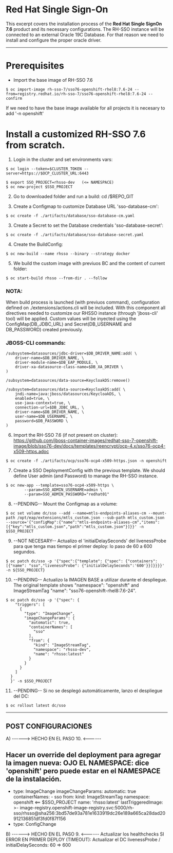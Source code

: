 # Red Hat Single Sign-On

This excerpt covers the installation process of the **Red Hat Single SignOn 7.6** product and its necessary configurations.
The RH-SSO instance will be connected to an external Oracle 19C Database. For that reason we need to install and configure the proper oracle driver.


--------------------------------------
# Prerequisites

- Import the base image of RH-SSO 7.6
```
$ oc import-image rh-sso-7/sso76-openshift-rhel8:7.6-24 --from=registry.redhat.io/rh-sso-7/sso76-openshift-rhel8:7.6-24 --confirm
```

If we need to have the base image available for all projects it is necesary to add '-n openshift'


# Install a customized RH-SSO 7.6 from scratch.

1) Login in the cluster and set environments vars:

```
$ oc login --token=$CLUSTER_TOKEN --server=https://$OCP_CLUSTER_URL:6443
```
```
$ export SSO_PROJECT=rhsso-dev   (<= NAMESPACE)
$ oc new-project $SSO_PROJECT
```

2) Go to downloaded folder and run a build:
cd /$REPO_GIT

3) Create a Configmap to customize Database URL 'sso-database-cm':
```
$ oc create -f ./artifacts/database/sso-database-cm.yaml
```

3) Create a Secret to set the Database credentials 'sso-database-secret':
```
$ oc create -f ./artifacts/database/sso-database-secret.yaml
```

4) Create the BuildConfig:
```
$ oc new-build --name rhsso --binary --strategy docker
```

5) We build the custom image with previuos BC and the content of current folder:
```
$ oc start-build rhsso --from-dir . --follow
```

### NOTA: 
When build process is launched (with previuos command), configuration defined on ./extensions/actions.cli will be included.
With this component all directives needed to customize our RHSSO instance (through 'jboss-cli' tool) will be applied. 
Custom values will be inyected using the ConfigMap(DB_JDBC_URL) and Secret(DB_USERNAME and DB_PASSWORD) created previously.



### JBOSS-CLI commands:
```
/subsystem=datasources/jdbc-driver=$DB_DRIVER_NAME:add( \
    driver-name=$DB_DRIVER_NAME, \
    driver-module-name=$DB_EAP_MODULE, \
    driver-xa-datasource-class-name=$DB_XA_DRIVER \
)

/subsystem=datasources/data-source=KeycloakDS:remove()
 
/subsystem=datasources/data-source=KeycloakDS:add( \
    jndi-name=java:jboss/datasources/KeycloakDS, \
    enabled=true, \
    use-java-context=true, \
    connection-url=$DB_JDBC_URL, \
    driver-name=$DB_DRIVER_NAME, \
    user-name=$DB_USERNAME, \
    password=$DB_PASSWORD \
)
```

6) Import the RH-SSO 7.6 (if not present on cluster):
https://github.com/jboss-container-images/redhat-sso-7-openshift-image/blob/sso76-dev/docs/templates/reencrypt/ocp-4.x/sso76-ocp4-x509-https.adoc
```
$ oc create -f ./artifacts/ocp/sso76-ocp4-x509-https.json -n openshift
```


7) Create a SSO DeploymentConfig with the previous template. We should define User admin (and Password) to manage the RH-SSO instance.
```
$ oc new-app --template=sso76-ocp4-x509-https \
        --param=SSO_ADMIN_USERNAME=admin \
        --param=SSO_ADMIN_PASSWORD="redhat01"
```

8) --PENDING-- Mount the Configmap as a volume:
```
$ oc set volume dc/sso --add --name=mtls-endpoints-aliases-cm --mount-path /opt/eap/extensions/mtls_custom.json --sub-path mtls_custom.json --source='{"configMap":{"name":"mtls-endpoints-aliases-cm","items":[{"key":"mtls_custom.json","path":"mtls_custom.json"}]}}' -n $SSO_PROJECT
```

9) --NOT NECESARY-- Actualizo el 'initialDelaySeconds' del livenessProbe para que tenga mas tiempo el primer deploy: lo paso de 60 a 600 segundos.
```
$ oc patch dc/sso -p '{"spec":{"template": {"spec": {"containers":[{"name": "sso","livenessProbe": {"initialDelaySeconds":'600'}}]}}}}' -n ${SSO_PROJECT}
```

10) --PENDING-- Actualizo la IMAGEN BASE a utilizar durante el despliegue.
The original template shows "namespace": "openshift" and ImageStreamTag "name": "sso76-openshift-rhel8:7.6-24".
```
$ oc patch dc/sso -p '{"spec": {
    "triggers": [
      {
        "type": "ImageChange",
        "imageChangeParams": {
          "automatic": true,
          "containerNames": [
            "sso"
          ],
          "from": {
            "kind": "ImageStreamTag",
            "namespace": "rhsso-dev",
            "name": "rhsso:latest"
          }
        }
      }
    ]
  }
  }' -n $SSO_PROJECT
```

11) --PENDING-- Si no se desplegó automáticamente, lanzo el despliegue del DC:
```
$ oc rollout latest dc/sso
```

--------------------
POST CONFIGURACIONES
--------------------
A) ------>    HECHO EN EL PASO 10.   <------

  Hacer un override del deployment para agregar la imagen nueva:
  OJO EL NAMESPACE: dice 'openshift' pero puede estar en el NAMESPACE de la instalación.
  ----------------
  - type: ImageChange
    imageChangeParams:
      automatic: true
      containerNames:
        - sso
      from:
        kind: ImageStreamTag
        namespace: openshift  <== $SSO_PROJECT
        name: 'rhsso:latest'
      lastTriggeredImage: >-
     image-registry.openshift-image-registry.svc:5000/rh-sso/rhsso@sha256:3bd57de93a781e1633919dc26e189a665ca28dad20912136851df3fd0f87f156
  - type: ConfigChange


B)  ------>    HECHO EN EL PASO 9.   <------ 
Actualizar los healthchecks
SI ERROR EN PRIMER DEPLOY (TIMEOUT): Actualizar el DC livenessProbe / initialDelaySeconds: 60 => 600 
